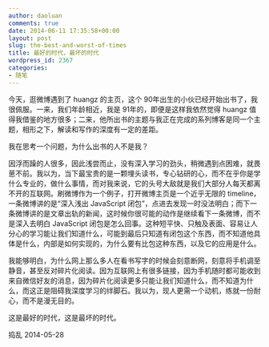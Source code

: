 ```yaml
---
author: daoluan
comments: true
date: 2014-06-11 17:35:58+00:00
layout: post
slug: the-best-and-worst-of-times
title: 最好的时代，最坏的时代
wordpress_id: 2367
categories:
- 随笔
---
```


今天，逛微博遇到了 huangz 的主页，这个 90年出生的小伙已经开始出书了，我很佩服。一来，我们年龄相近，我是 91年的，即便是这样我依然觉得 huangz 值得我借鉴的地方很多；二来，他所出书的主题与我正在完成的系列博客是同一个主题，相形之下，解读和写作的深度有一定的差距。

我在思考一个问题，为什么出书的人不是我？

因浮而躁的人很多，因此浅尝而止，没有深入学习的劲头，稍微遇到点困难，就畏葸不前。我以为，当下最宝贵的是一颗埋头读书，专心钻研的心，而不在乎你是学什么专业的，做什么事情，而对我来说，它的头号大敌就是我们大部分人每天都离不开的互联网。刷微博作为一个例子，打开微博主页是一个近乎无限的 timeline，一条微博讲的是“深入浅出 JavaScript 闭包”，点进去发现一时没法明白；而下一条微博讲的是文章出轨的新闻，这时候你很可能的动作是继续看下一条微博，而不是深入去明白 JavaScript 闭包是怎么回事。这种短平快、只触及表面、容易让人分心的学习能让我们知道什么，可能到最后只知道有闭包这个东西，而不知道他具体是什么，内部是如何实现的，为什么要有比包这种东西，以及它的应用是什么。

我能够明白，为什么网上那么多人在看书写字的时候会刻意断网，刻意将手机调至静音，甚至反对碎片化阅读。因为互联网上有很多链接，因为手机随时都可能收到来自微信好友的消息，因为碎片化阅读更多只能让我们知道什么，而不知道为什么，而这正是阻碍我深度学习的绊脚石。我以为，现人更需一个动机，练就一份耐心，而不是漫无目的。

这是最好的时代，这是最坏的时代。



捣乱 2014-05-28
